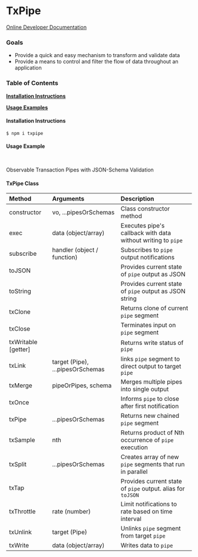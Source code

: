 # TxPipe

[Online Developer Documentation](https://webfreshener.github.io/RxVO/)

### Goals 
 * Provide a quick and easy mechanism to transform and validate data
 * Provide a means to control and filter the flow of data throughout an application

### Table of Contents

**[Installation Instructions](#installation-instructions)**

**[Usage Examples](#usage-examples)**

#### Installation Instructions
```
$ npm i txpipe 
```

#### Usage Example 
```


```

Observable Transaction Pipes with JSON-Schema Validation

#### TxPipe Class ####
| Method        | Arguments | Description  |
|:--------------|:----------|:-------|
| constructor | vo, ...pipesOrSchemas | Class constructor method |
| exec | data (object/array)| Executes pipe's callback with data without writing to `pipe` |
| subscribe | handler (object / function)| Subscribes to `pipe` output notifications |
| toJSON | | Provides current state of `pipe` output as JSON |
| toString | | Provides current state of `pipe` output as JSON string |
| txClone | | Returns clone of current `pipe` segment |
| txClose | | Terminates input on `pipe` segment |
| txWritable [getter] | | Returns write status of `pipe` |
| txLink | target (Pipe), ...pipesOrSchemas | links `pipe` segment to direct output to target `pipe` |
| txMerge | pipeOrPipes, schema | Merges multiple pipes into single output |
| txOnce | | Informs `pipe` to close after first notification |
| txPipe | ...pipesOrSchemas | Returns new chained `pipe` segment |
| txSample | nth | Returns product of Nth occurrence of `pipe` execution |
| txSplit | ...pipesOrSchemas | Creates array of new `pipe` segments that run in parallel |
| txTap | | Provides current state of `pipe` output. alias for `toJSON` |
| txThrottle | rate (number) | Limit notifications to rate based on time interval |
| txUnlink | target (Pipe)| Unlinks `pipe` segment from target `pipe` |
| txWrite | data (object/array)| Writes data to `pipe` |
